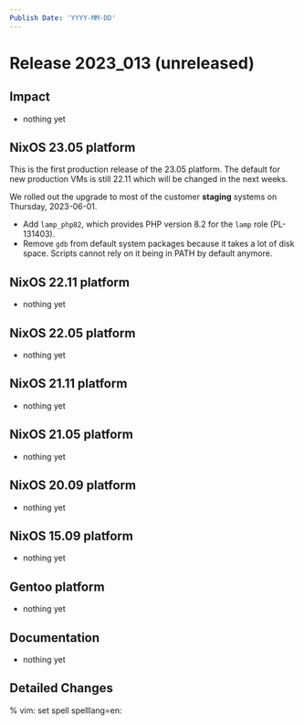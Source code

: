 ```yaml
---
Publish Date: 'YYYY-MM-DD'
---
```


# Release 2023_013 (unreleased)

## Impact

- nothing yet

## NixOS 23.05 platform

This is the first production release of the 23.05 platform. The default for
new production VMs is still 22.11 which will be changed in the next weeks.

We rolled out the upgrade to most of the customer **staging** systems on Thursday, 2023-06-01.


- Add `lamp_php82`, which provides PHP version 8.2 for the `lamp` role (PL-131403).
- Remove `gdb` from default system packages because it takes a lot of disk space. Scripts cannot rely on it being in PATH by default anymore.

## NixOS 22.11 platform

- nothing yet

## NixOS 22.05 platform

- nothing yet

## NixOS 21.11 platform

- nothing yet

## NixOS 21.05 platform

- nothing yet

## NixOS 20.09 platform

- nothing yet

## NixOS 15.09 platform

- nothing yet

## Gentoo platform

- nothing yet

## Documentation

- nothing yet

## Detailed Changes

% vim: set spell spelllang=en:
